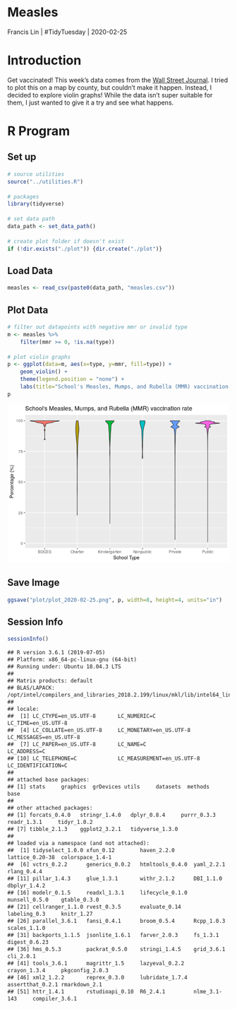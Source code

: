 Measles
================
Francis Lin | \#TidyTuesday |
2020-02-25

# Introduction

Get vaccinated\! This week’s data comes from the [Wall Street
Journal](https://github.com/WSJ/measles-data). I tried to plot this on a
map by county, but couldn’t make it happen. Instead, I decided to
explore violin graphs\! While the data isn’t super suitable for them, I
just wanted to give it a try and see what happens.

# R Program

## Set up

``` r
# source utilities
source("../utilities.R")

# packages
library(tidyverse)

# set data path
data_path <- set_data_path()

# create plot folder if doesn't exist
if (!dir.exists("./plot")) {dir.create("./plot")}
```

## Load Data

``` r
measles <- read_csv(paste0(data_path, "measles.csv"))
```

## Plot Data

``` r
# filter out datapoints with negative mmr or invalid type
m <- measles %>%
    filter(mmr >= 0, !is.na(type))

# plot violin graphs
p <- ggplot(data=m, aes(x=type, y=mmr, fill=type)) +
    geom_violin() + 
    theme(legend.position = "none") + 
    labs(title="School's Measles, Mumps, and Rubella (MMR) vaccination rate", x="School Type", y="Percentage (%)")
p
```

![](README_files/figure-gfm/plot%20data-1.png)<!-- -->

## Save Image

``` r
ggsave("plot/plot_2020-02-25.png", p, width=8, height=4, units="in")
```

## Session Info

``` r
sessionInfo()
```

    ## R version 3.6.1 (2019-07-05)
    ## Platform: x86_64-pc-linux-gnu (64-bit)
    ## Running under: Ubuntu 18.04.3 LTS
    ## 
    ## Matrix products: default
    ## BLAS/LAPACK: /opt/intel/compilers_and_libraries_2018.2.199/linux/mkl/lib/intel64_lin/libmkl_gf_lp64.so
    ## 
    ## locale:
    ##  [1] LC_CTYPE=en_US.UTF-8       LC_NUMERIC=C               LC_TIME=en_US.UTF-8       
    ##  [4] LC_COLLATE=en_US.UTF-8     LC_MONETARY=en_US.UTF-8    LC_MESSAGES=en_US.UTF-8   
    ##  [7] LC_PAPER=en_US.UTF-8       LC_NAME=C                  LC_ADDRESS=C              
    ## [10] LC_TELEPHONE=C             LC_MEASUREMENT=en_US.UTF-8 LC_IDENTIFICATION=C       
    ## 
    ## attached base packages:
    ## [1] stats     graphics  grDevices utils     datasets  methods   base     
    ## 
    ## other attached packages:
    ## [1] forcats_0.4.0   stringr_1.4.0   dplyr_0.8.4     purrr_0.3.3     readr_1.3.1     tidyr_1.0.2    
    ## [7] tibble_2.1.3    ggplot2_3.2.1   tidyverse_1.3.0
    ## 
    ## loaded via a namespace (and not attached):
    ##  [1] tidyselect_1.0.0 xfun_0.12        haven_2.2.0      lattice_0.20-38  colorspace_1.4-1
    ##  [6] vctrs_0.2.2      generics_0.0.2   htmltools_0.4.0  yaml_2.2.1       rlang_0.4.4     
    ## [11] pillar_1.4.3     glue_1.3.1       withr_2.1.2      DBI_1.1.0        dbplyr_1.4.2    
    ## [16] modelr_0.1.5     readxl_1.3.1     lifecycle_0.1.0  munsell_0.5.0    gtable_0.3.0    
    ## [21] cellranger_1.1.0 rvest_0.3.5      evaluate_0.14    labeling_0.3     knitr_1.27      
    ## [26] parallel_3.6.1   fansi_0.4.1      broom_0.5.4      Rcpp_1.0.3       scales_1.1.0    
    ## [31] backports_1.1.5  jsonlite_1.6.1   farver_2.0.3     fs_1.3.1         digest_0.6.23   
    ## [36] hms_0.5.3        packrat_0.5.0    stringi_1.4.5    grid_3.6.1       cli_2.0.1       
    ## [41] tools_3.6.1      magrittr_1.5     lazyeval_0.2.2   crayon_1.3.4     pkgconfig_2.0.3 
    ## [46] xml2_1.2.2       reprex_0.3.0     lubridate_1.7.4  assertthat_0.2.1 rmarkdown_2.1   
    ## [51] httr_1.4.1       rstudioapi_0.10  R6_2.4.1         nlme_3.1-143     compiler_3.6.1
